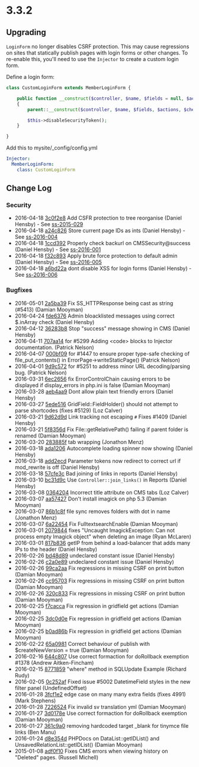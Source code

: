 # 3.3.2

## Upgrading

`LoginForm` no longer disables CSRF protection. This may cause regressions on sites that statically publish pages with
login forms or other changes. To re-enable this, you'll need to use the `Injector` to create a custom login form.

Define a login form:

```php
class CustomLoginForm extends MemberLoginForm {

	public function __construct($controller, $name, $fields = null, $actions = null, $checkCurrentUser = true)
	{
		parent::__construct($controller, $name, $fields, $actions, $checkCurrentUser);

		$this->disableSecurityToken();
	}

}
```

Add this to mysite/_config/config.yml

```yaml
Injector:
  MemberLoginForm:
    class: CustomLoginForm
```

<!--- Changes below this line will be automatically regenerated -->

## Change Log

### Security

 * 2016-04-18 [3c0f2e8](https://github.com/silverstripe/silverstripe-framework/commit/3c0f2e8e11a1bead64d869854b9dfc0f80e7579a) Add CSFR protection to tree reorganise (Daniel Hensby) - See [ss-2015-029](http://www.silverstripe.org/download/security-releases/ss-2015-029)
 * 2016-04-18 [a24c826](https://github.com/silverstripe/silverstripe-framework/commit/a24c8260b1d048dc6a0836eb1be9a1ca2056e770) Store current page IDs as ints (Daniel Hensby) - See [ss-2016-004](http://www.silverstripe.org/download/security-releases/ss-2016-004)
 * 2016-04-18 [1ccd392](https://github.com/silverstripe/silverstripe-framework/commit/1ccd3926e3dcecaa5c1b4f26a390d9eacc24a893) Properly check backurl on CMSSecurity@success (Daniel Hensby) - See [ss-2016-001](http://www.silverstripe.org/download/security-releases/ss-2016-001)
 * 2016-04-18 [f32c893](https://github.com/silverstripe/silverstripe-framework/commit/f32c893546340c8c279fd1ab6d4269e9d6539bc2) Apply brute force protection to default admin (Daniel Hensby) - See [ss-2016-005](http://www.silverstripe.org/download/security-releases/ss-2016-005)
 * 2016-04-18 [a6bd22a](https://github.com/silverstripe/silverstripe-framework/commit/a6bd22ab2f3b11a054d20be13306a19089510989) dont disable XSS for login forms (Daniel Hensby) - See [ss-2016-006](http://www.silverstripe.org/download/security-releases/ss-2016-006)

### Bugfixes

 * 2016-05-01 [2a5ba39](https://github.com/silverstripe/silverstripe-framework/commit/2a5ba397e61b0c23fcc866bcd088876586ca8a3c) Fix SS_HTTPResponse being cast as string (#5413) (Damian Mooyman)
 * 2016-04-24 [fde6376](https://github.com/silverstripe/silverstripe-framework/commit/fde6376996dbaba31601065869c60676845eeb85) Admin bloacklisted messages using correct $.inArray check (Daniel Hensby)
 * 2016-04-12 [36283b8](https://github.com/silverstripe/silverstripe-framework/commit/36283b86d5305cc2c5d4823e54972cd301978389) Stop "success" message showing in CMS (Daniel Hensby)
 * 2016-04-11 [707aa14](https://github.com/silverstripe/silverstripe-framework/commit/707aa14c6ceb98b1a9b2f911d9f6520d32b3fa55) for #5299 Adding &lt;code&gt; blocks to Injector documentation. (Patrick Nelson)
 * 2016-04-07 [000bf09](https://github.com/silverstripe/silverstripe-cms/commit/000bf0935447e49b94faee1733cb09accd2042fc) for #1447 to ensure proper type-safe checking of file_put_contents() in ErrorPage-&gt;writeStaticPage() (Patrick Nelson)
 * 2016-04-01 [9d9c572](https://github.com/silverstripe/silverstripe-framework/commit/9d9c572cf819e9186b3bf386f5a9959c7508286c) for #5251 to address minor URL decoding/parsing bug. (Patrick Nelson)
 * 2016-03-31 [6ec2656](https://github.com/silverstripe/silverstripe-framework/commit/6ec26562019454483db79132a5c076cfa87dfe34) fix ErrorControlChain causing errors to be displayed if display_errors in php.ini is false (Damian Mooyman)
 * 2016-03-28 [aeb4aa9](https://github.com/silverstripe/silverstripe-framework/commit/aeb4aa9565dfcd251f527362518e5c8be1df7e02) Dont allow plain text friendly errors (Daniel Hensby)
 * 2016-03-27 [5ede516](https://github.com/silverstripe/silverstripe-framework/commit/5ede516c771055d09a1578e1598ac0ec58a28f5e) GridField::FieldHolder() should not attempt to parse shortcodes (fixes #5129) (Loz Calver)
 * 2016-03-21 [9d62d9d](https://github.com/silverstripe/silverstripe-cms/commit/9d62d9d3818d6acfc08a98b5e0fcaf255295f70f) Link tracking not escaping `#` Fixes #1409 (Daniel Hensby)
 * 2016-03-21 [5f8356d](https://github.com/silverstripe/silverstripe-framework/commit/5f8356d6868be9035c4b2a4d00d04c14ab34e4e4) Fix File::getRelativePath() failing if parent folder is renamed (Damian Mooyman)
 * 2016-03-20 [283885f](https://github.com/silverstripe/silverstripe-framework/commit/283885f0915154913b681e62bc04414e3a092fbf) tab wrapping (Jonathon Menz)
 * 2016-03-18 [ada1206](https://github.com/silverstripe/silverstripe-framework/commit/ada12066f3cfefd76d9354b24dde93e7168ce5ad) Autocomplete loading spinner now showing (Daniel Hensby)
 * 2016-03-18 [add2ecd](https://github.com/silverstripe/silverstripe-framework/commit/add2ecdf8bb977a0234cf773b578eae9872a0d28) Parameter tokens now redirect to correct url if mod_rewrite is off (Daniel Hensby)
 * 2016-03-18 [57cfe3c](https://github.com/silverstripe-labs/silverstripe-reports/commit/57cfe3c66a5d67e88bbb1d4150329c6d4841f683) Bad joining of links in reports (Daniel Hensby)
 * 2016-03-10 [bc31d9c](https://github.com/silverstripe/silverstripe-cms/commit/bc31d9ca9c667ba9015e35d5eae20158056a7b7c) Use `Controller::join_links()` in Reports (Daniel Hensby)
 * 2016-03-08 [0364204](https://github.com/silverstripe/silverstripe-cms/commit/036420470da5def5c8e45c94601d3494273d476c) Incorrect title attribute on CMS tabs (Loz Calver)
 * 2016-03-07 [aa57427](https://github.com/silverstripe/silverstripe-framework/commit/aa57427874f0115c2c188dfc821ba09bf467d241) Don't install imagick on php 5.3 (Damian Mooyman)
 * 2016-03-07 [86b1c8f](https://github.com/silverstripe/silverstripe-framework/commit/86b1c8fc2849e8f65f473286a3b2d09f4b76eaf7) file sync removes folders with dot in name (Jonathon Menz)
 * 2016-03-07 [6a22454](https://github.com/silverstripe/silverstripe-framework/commit/6a2245474d0d6c13d52a9a5104ac8ac3e8fd68a2) Fix FulltextsearchEnable (Damian Mooyman)
 * 2016-03-01 [2079844](https://github.com/silverstripe/silverstripe-framework/commit/2079844647e8422e600cb7c820e624a0a108bd07) fixes "Uncaught ImagickException: Can not process empty Imagick object" when deleting an image (Ryan McLaren)
 * 2016-03-01 [817b836](https://github.com/silverstripe/silverstripe-framework/commit/817b83687028894574ba5a8e8ee8f3af21f23188) getIP from behind a load-balancer that adds many IPs to the header (Daniel Hensby)
 * 2016-02-26 [bd48d89](https://github.com/silverstripe/silverstripe-framework/commit/bd48d89642a259e0a4c93ab2a686bc45b2ac3bc4) undeclared constant issue (Daniel Hensby)
 * 2016-02-26 [c2a0e89](https://github.com/silverstripe/silverstripe-framework/commit/c2a0e8945f6f2bc2ff8bd4013c16195cf6d7b940) undeclared constant issue (Daniel Hensby)
 * 2016-02-26 [99ca2aa](https://github.com/silverstripe/silverstripe-framework/commit/99ca2aa23d7107ac615f6752f473502fe7524ba0) Fix regressions in missing CSRF on print button (Damian Mooyman)
 * 2016-02-26 [cc95703](https://github.com/silverstripe/silverstripe-framework/commit/cc95703b18187b3940f02380f8e5667d61345660) Fix regressions in missing CSRF on print button (Damian Mooyman)
 * 2016-02-26 [320c833](https://github.com/silverstripe/silverstripe-framework/commit/320c833fa1573b35a0a48ff0052bd7f63844c54f) Fix regressions in missing CSRF on print button (Damian Mooyman)
 * 2016-02-25 [f7cacca](https://github.com/silverstripe/silverstripe-framework/commit/f7caccaa7a3de7a38732e2c309253df759ce1b3f) Fix regression in gridfield get actions (Damian Mooyman)
 * 2016-02-25 [3dc0d0e](https://github.com/silverstripe/silverstripe-framework/commit/3dc0d0ee89cba6b780c8770a94490c60a5b52745) Fix regression in gridfield get actions (Damian Mooyman)
 * 2016-02-25 [b0ad86b](https://github.com/silverstripe/silverstripe-framework/commit/b0ad86bf8f34115173e03bfc657c5bbb52e6a7c0) Fix regression in gridfield get actions (Damian Mooyman)
 * 2016-02-22 [65a0981](https://github.com/silverstripe/silverstripe-framework/commit/65a0981c0895bd92bcc020ef433b04e0de6ab05c) Correct behaviour of publish with $createNewVersion = true (Damian Mooyman)
 * 2016-02-16 [644c807](https://github.com/silverstripe/silverstripe-cms/commit/644c8070311e82d35c39c6e1f0d37cc8aba53665) Use correct formaction for doRollback exemption #1378 (Andrew Aitken-Fincham)
 * 2016-02-15 [8771859](https://github.com/silverstripe/silverstripe-framework/commit/87718597e8f04872c285808d0666fbb69c5100ba) "where" method in SQLUpdate Example (Richard Rudy)
 * 2016-02-05 [0c252af](https://github.com/silverstripe/silverstripe-framework/commit/0c252af3340057261a03fdecae8ac6f888292f12) Fixed issue #5002 DatetimeField styles in the new filter panel (UndefinedOffset)
 * 2016-01-28 [3fcf1e2](https://github.com/silverstripe/silverstripe-framework/commit/3fcf1e2c98629dcd0048ff9447bad4cd30b4bf95) edge case on many many extra fields (fixes 4991) (Mark Stephens)
 * 2016-01-28 [7226524](https://github.com/silverstripe/silverstripe-framework/commit/7226524eb279bcb40185bde3dd298dc4bb6b6667) Fix invalid sv translation yml (Damian Mooyman)
 * 2016-01-27 [3d0178e](https://github.com/silverstripe/silverstripe-cms/commit/3d0178ebc0b7408442ad2532f998ed47839e7117) Use correct formaction for doRollback exemption (Damian Mooyman)
 * 2016-01-27 [361c9a0](https://github.com/silverstripe/silverstripe-framework/commit/361c9a03fe62431ea9f3fda200df80470334835f) removing hardcoded target _blank for tinymce file links (Ben Manu)
 * 2016-01-24 [d8e354d](https://github.com/silverstripe/silverstripe-framework/commit/d8e354d144383fb6459adf92731853d2e54268d6) PHPDocs on DataList::getIDList() and UnsavedRelationList::getIDList() (Damian Mooyman)
 * 2015-01-08 [adf0f10](https://github.com/silverstripe/silverstripe-framework/commit/adf0f102cc7a04cf8fcac8743801d48214118cad) Fixes CMS errors when viewing history on "Deleted" pages. (Russell Michell)
